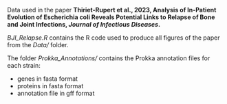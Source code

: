 
Data used in the paper **Thiriet-Rupert et al., 2023, Analysis of In-Patient Evolution of Escherichia coli Reveals Potential Links to Relapse of Bone and Joint Infections, *Journal of Infectious Diseases*.**

*BJI_Relapse.R* contains the R code used to produce all figures of the paper from the *Data/* folder.

The folder *Prokka_Annotations/* contains the Prokka annotation files for each strain:
  - genes in fasta format
  - proteins in fasta format
  - annotation file in gff format
